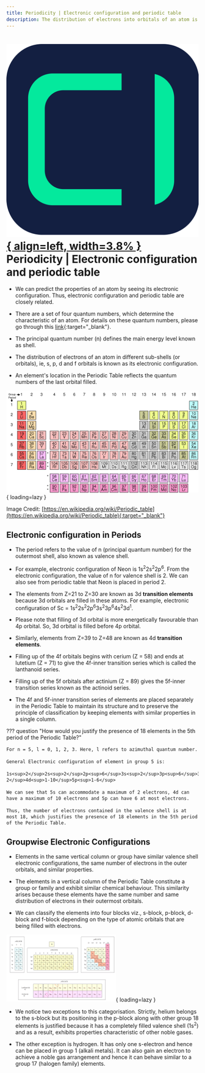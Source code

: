 ```yaml
---
title: Periodicity | Electronic configuration and periodic table
description: The distribution of electrons into orbitals of an atom is called its electronic configuration. An element's location in the Periodic Table reflects the quantum numbers of the last orbital filled.
---
```


# [![ChemistryEdu Logo](../../images/favicon.svg){ align=left, width=3.8% }](../../index.md)  Periodicity | Electronic configuration and periodic table

* We can predict the properties of an atom by seeing its electronic configuration. Thus, electronic configuration and periodic table are closely related.

* There are a set of four quantum numbers, which determine the characteristic of an atom. For details on these quantum numbers, please go through this [link](https://en.wikipedia.org/wiki/Quantum_number){:target="_blank"}.

* The principal quantum number (n) defines the main energy level known as shell.

* The distribution of electrons of an atom in different sub-shells (or orbitals), ie, s, p, d and f orbitals is known as its electronic configuration.

* An element's location in the Periodic Table reflects the quantum numbers of the last orbital filled.

![Modern periodic table](images/modern_periodic_table.png){ loading=lazy }

Image Credit: [https://en.wikipedia.org/wiki/Periodic_table](https://en.wikipedia.org/wiki/Periodic_table){:target="_blank"}

## Electronic configuration in Periods

* The period refers to the value of n (principal quantum number) for the outermost shell, also known as valence shell.

* For example, electronic configuration of Neon is 1s<sup>2</sup>2s<sup>2</sup>2p<sup>6</sup>. From the electronic configuration, the value of n for valence shell is 2. We can also see from periodic table that Neon is placed in period 2.

* The elements from Z=21 to Z=30 are known as 3d **transition elements** because 3d orbitals are filled in these atoms. For example, electronic configuration of Sc = 1s<sup>2</sup>2s<sup>2</sup>2p<sup>6</sup>3s<sup>2</sup>3p<sup>6</sup>4s<sup>2</sup>3d<sup>1</sup>.

* Please note that filling of 3d orbital is more energetically favourable than 4p orbital. So, 3d orbital is filled before 4p orbital.

* Similarly, elements from Z=39 to Z=48 are known as 4d **transition elements**.

* Filling up of the 4f orbitals begins with cerium (Z = 58) and ends at lutetium (Z = 71) to give the 4f-inner transition series which is called the lanthanoid series.

* Filling up of the 5f orbitals after actinium (Z = 89) gives the 5f-inner transition series known as the actinoid series.

* The 4f and 5f-inner transition series of elements are placed separately in the Periodic Table to maintain its structure and to preserve the principle of classification by keeping elements with similar properties in a single column.

??? question "How would you justify the presence of 18 elements in the 5th period of the Periodic Table?"

    For n = 5, l = 0, 1, 2, 3. Here, l refers to azimuthal quantum number.

    General Electronic configuration of element in group 5 is:

    1s<sup>2</sup>2s<sup>2</sup>2p<sup>6</sup>3s<sup>2</sup>3p<sup>6</sup>3d<sup>10</sup>4s<sup>2</sup>4p<sup>6</sup>5s<sup>1-2</sup>4d<sup>1-10</sup>5p<sup>1-6</sup>

    We can see that 5s can accommodate a maximum of 2 electrons, 4d can have a maximum of 10 electrons and 5p can have 6 at most electrons.

    Thus, the number of electrons contained in the valence shell is at most 18, which justifies the presence of 18 elements in the 5th period of the Periodic Table.

## Groupwise Electronic Configurations

* Elements in the same vertical column or group have similar valence shell electronic configurations, the same number of electrons in the outer orbitals, and similar properties.

* The elements in a vertical column of the Periodic Table constitute a group or family and exhibit similar chemical behaviour. This similarity arises because these elements have the same number and same distribution of electrons in their outermost orbitals.

* We can classify the elements into four blocks viz., s-block, p-block, d-block and f-block depending on the type of atomic orbitals that are being filled with electrons.

![Modern periodic table](images/blocks.png){ loading=lazy }

* We notice two exceptions to this categorisation. Strictly, helium belongs to the s-block but its positioning in the p-block along with other group 18 elements is justified because it has a completely filled valence shell (1s<sup>2</sup>) and as a result, exhibits properties characteristic of other noble gases.

* The other exception is hydrogen. It has only one s-electron and hence can be placed in group 1 (alkali metals). It can also gain an electron to achieve a noble gas arrangement and hence it can behave similar to a group 17 (halogen family) elements.
